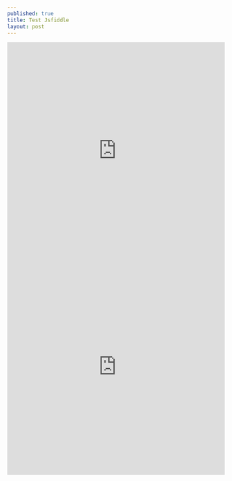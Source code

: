 ```yaml
---
published: true
title: Test Jsfiddle
layout: post
---
```

<iframe width="100%" height="500" src="https://jsfiddle.net/qwzxc129/r1Lu8vte/embedded/result,html,css/dark/" allowfullscreen="allowfullscreen" frameborder="0"></iframe>
<iframe width="100%" height="500" src="https://jsfiddle.net/qwzxc129/LxLthmp8/embedded/result,html,js,css/dark/" allowfullscreen="allowfullscreen" frameborder="0"></iframe>
